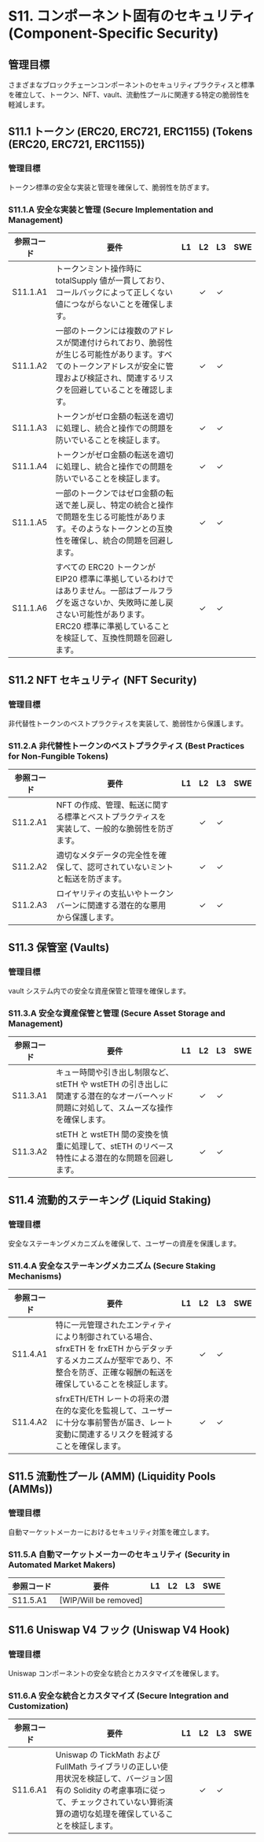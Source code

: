 # S11. コンポーネント固有のセキュリティ (Component-Specific Security)

## 管理目標
さまざまなブロックチェーンコンポーネントのセキュリティプラクティスと標準を確立して、トークン、NFT、vault、流動性プールに関連する特定の脆弱性を軽減します。

## S11.1 トークン (ERC20, ERC721, ERC1155) (Tokens (ERC20, ERC721, ERC1155))

### 管理目標
トークン標準の安全な実装と管理を確保して、脆弱性を防ぎます。

### S11.1.A 安全な実装と管理 (Secure Implementation and Management)

| 参照コード   | 要件                                                                        | L1 | L2 | L3 | SWE |
| ------------ | --------------------------------------------------------------------------- | -- | -- | -- | --- |
| S11.1.A1     | トークンミント操作時に totalSupply 値が一貫しており、コールバックによって正しくない値につながらないことを確保します。 |    | ✓  | ✓  |     |
| S11.1.A2     | 一部のトークンには複数のアドレスが関連付けられており、脆弱性が生じる可能性があります。すべてのトークンアドレスが安全に管理および検証され、関連するリスクを回避していることを確認します。 |    | ✓  | ✓  |     |
| S11.1.A3     | トークンがゼロ金額の転送を適切に処理し、統合と操作での問題を防いでいることを検証します。 |    | ✓  | ✓  |     |
| S11.1.A4     | トークンがゼロ金額の転送を適切に処理し、統合と操作での問題を防いでいることを検証します。 |    | ✓  | ✓  |     |
| S11.1.A5     | 一部のトークンではゼロ金額の転送で差し戻し、特定の統合と操作で問題を生じる可能性があります。そのようなトークンとの互換性を確保し、統合の問題を回避します。 |    | ✓  | ✓  |     |
| S11.1.A6     | すべての ERC20 トークンが EIP20 標準に準拠しているわけではありません。一部はブールフラグを返さないか、失敗時に差し戻さない可能性があります。ERC20 標準に準拠していることを検証して、互換性問題を回避します。 |    | ✓  | ✓  |     |


## S11.2 NFT セキュリティ (NFT Security)

### 管理目標
非代替性トークンのベストプラクティスを実装して、脆弱性から保護します。

### S11.2.A 非代替性トークンのベストプラクティス (Best Practices for Non-Fungible Tokens)

| 参照コード   | 要件                                                                        | L1 | L2 | L3 | SWE |
| ------------ | --------------------------------------------------------------------------- | -- | -- | -- | --- |
| S11.2.A1     | NFT の作成、管理、転送に関する標準とベストプラクティスを実装して、一般的な脆弱性を防ぎます。 |    | ✓  | ✓  |     |
| S11.2.A2     | 適切なメタデータの完全性を確保して、認可されていないミントと転送を防ぎます。 |    | ✓  | ✓  |     |
| S11.2.A3     | ロイヤリティの支払いやトークンバーンに関連する潜在的な悪用から保護します。 |    | ✓  | ✓  |     |


## S11.3 保管室 (Vaults)

### 管理目標
vault システム内での安全な資産保管と管理を確保します。

### S11.3.A 安全な資産保管と管理 (Secure Asset Storage and Management)

| 参照コード   | 要件                                                                        | L1 | L2 | L3 | SWE |
| ------------ | --------------------------------------------------------------------------- | -- | -- | -- | --- |
| S11.3.A1     | キュー時間や引き出し制限など、stETH や wstETH の引き出しに関連する潜在的なオーバーヘッド問題に対処して、スムーズな操作を確保します。 |    | ✓  | ✓  |     |
| S11.3.A2     | stETH と wstETH 間の変換を慎重に処理して、stETH のリベース特性による潜在的な問題を回避します。 |    | ✓  | ✓  |     |


## S11.4 流動的ステーキング (Liquid Staking)

### 管理目標
安全なステーキングメカニズムを確保して、ユーザーの資産を保護します。

### S11.4.A 安全なステーキングメカニズム (Secure Staking Mechanisms)

| 参照コード   | 要件                                                                        | L1 | L2 | L3 | SWE |
| ------------ | --------------------------------------------------------------------------- | -- | -- | -- | --- |
| S11.4.A1     | 特に一元管理されたエンティティにより制御されている場合、sfrxETH を frxETH からデタッチするメカニズムが堅牢であり、不整合を防ぎ、正確な報酬の転送を確保していることを検証します。 |    | ✓  | ✓  |     |
| S11.4.A2     | sfrxETH/ETH レートの将来の潜在的な変化を監視して、ユーザーに十分な事前警告が届き、レート変動に関連するリスクを軽減することを確保します。 |    | ✓  | ✓  |     |


## S11.5 流動性プール (AMM) (Liquidity Pools (AMMs))

### 管理目標
自動マーケットメーカーにおけるセキュリティ対策を確立します。

### S11.5.A 自動マーケットメーカーのセキュリティ (Security in Automated Market Makers)

| 参照コード   | 要件                                                                        | L1 | L2 | L3 | SWE |
| ------------ | --------------------------------------------------------------------------- | -- | -- | -- | --- |
| S11.5.A1     | [WIP/Will be removed]                                                       |    |    |    |     |



## S11.6 Uniswap V4 フック (Uniswap V4 Hook)

### 管理目標
Uniswap コンポーネントの安全な統合とカスタマイズを確保します。

### S11.6.A 安全な統合とカスタマイズ (Secure Integration and Customization)

| 参照コード   | 要件                                                                        | L1 | L2 | L3 | SWE |
| ------------ | --------------------------------------------------------------------------- | -- | -- | -- | --- |
| S11.6.A1     | Uniswap の TickMath および FullMath ライブラリの正しい使用状況を検証して、バージョン固有の Solidity の考慮事項に従って、チェックされていない算術演算の適切な処理を確保していることを検証します。 |    | ✓  | ✓  |     |
